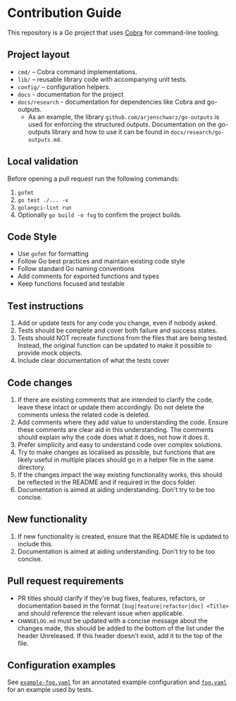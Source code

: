 # Contribution Guide

This repository is a Go project that uses [Cobra](https://github.com/spf13/cobra) for command-line tooling.

## Project layout

- `cmd/` – Cobra command implementations.
- `lib/` – reusable library code with accompanying unit tests.
- `config/` – configuration helpers.
- `docs` - documentation for the project
- `docs/research` - documentation for dependencies like Cobra and go-outputs.
    - As an example, the library `github.com/arjenschwarz/go-outputs` is used for enforcing the structured outputs. Documentation on the go-outputs library and how to use it can be found in `docs/research/go-outputs.md`.

## Local validation

Before opening a pull request run the following commands:

1. `gofmt`
2. `go test ./... -v`
3. `golangci-lint run`
4. Optionally `go build -o fog` to confirm the project builds.

## Code Style

- Use `gofmt` for formatting
- Follow Go best practices and maintain existing code style
- Follow standard Go naming conventions
- Add comments for exported functions and types
- Keep functions focused and testable

## Test instructions

1. Add or update tests for any code you change, even if nobody asked.
2. Tests should be complete and cover both failure and success states.
3. Tests should NOT recreate functions from the files that are being tested. Instead, the original function can be updated to make it possible to provide mock objects.
4. Include clear documentation of what the tests cover

## Code changes

1. If there are existing comments that are intended to clarify the code, leave these intact or update them accordingly. Do not delete the comments unless the related code is deleted.
2. Add comments where they add value to understanding the code. Ensure these comments are clear aid in this understanding. The comments should explain why the code does what it does, not how it does it.
3. Prefer simplicity and easy to understand code over complex solutions.
4. Try to make changes as localised as possible, but functions that are likely useful in multiple places should go in a helper file in the same directory.
5. If the changes impact the way existing functionality works, this should be reflected in the README and if required in the docs folder.
6. Documentation is aimed at aiding understanding. Don't try to be too concise.

## New functionality

1. If new functionality is created, ensure that the README file is updated to include this.
2. Documentation is aimed at aiding understanding. Don't try to be too concise.

## Pull request requirements

- PR titles should clarify if they're bug fixes, features, refactors, or documentation based in the format `[bug|feature|refactor|doc] <Title>` and should reference the relevant issue when applicable.
- `CHANGELOG.md` must be updated with a concise message about the changes made, this should be added to the bottom of the list under the header Unreleased. If this header doesn't exist, add it to the top of the file.

## Configuration examples

See [`example-fog.yaml`](example-fog.yaml) for an annotated example configuration and [`fog.yaml`](fog.yaml) for an example used by tests.
